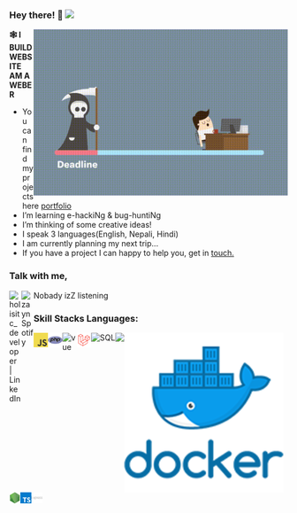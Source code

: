 
###  Hey there! 👋 ![](https://visitor-badge.glitch.me/badge?page_id=inzayn99)
 <img align="right" alt="GIF" src="https://github.com/inzayn99/inzayn99/blob/main/github-bot.gif"  width="460" height="300"/>
 <strong>🕸️ I BUILD WEBSITE AM A WEBER</strong>
 
- You can find my projects here [portfolio]
- I’m learning e-hackiNg & bug-huntiNg
- I’m thinking of some creative ideas!
- I speak 3 languages(English, Nepali, Hindi)
- I am currently planning my next trip...
- If you have a project I can happy to help you, get in [touch.](https://arbazkhan.com.np/)


### Talk with me,
[<img align="left" alt="holisitc_developer | LinkedIn" width="22px" src="https://github.com/hackerspider1/hackerspider1/blob/main/linkedin.svg?raw=true" target="_blank"  />][linkedin]Nobady izZ listening<a href="https://open.spotify.com/playlist/6W3leCRYykARcfMh2kmYCr">
  <img align="left" alt="zayn Spotify" width="22px" target="_blank" src="https://github.com/hackerspider1/hackerspider1/blob/main/spotify.svg?raw=true" />
</a>
<br />

### Skill Stacks Languages:


[<img align="left" alt="JavaScript" width="26px" target="_blank" src="https://raw.githubusercontent.com/github/explore/80688e429a7d4ef2fca1e82350fe8e3517d3494d/topics/javascript/javascript.png" />][javascript]
[<img align="left" alt="php" width="26px" target="_blank" src="https://raw.githubusercontent.com/github/explore/80688e429a7d4ef2fca1e82350fe8e3517d3494d/topics/php/php.png" />][portfolio]
[<img align="left" target="blank" width="26px" alt="vue" width="26px" src="https://vuejs.org/logo.svg" />][vuejs]
[<img align="left" alt="" width="26px" target="_blank" src="https://raw.githubusercontent.com/github/explore/80688e429a7d4ef2fca1e82350fe8e3517d3494d/topics/laravel/laravel.png" />][laravel]
[<img align="left" alt="SQL" target="_blank" src="https://raw.githubusercontent.com/danielcranney/readme-generator/main/public/icons/skills/mysql-colored.svg" />][mysql]
[<img align="left" height="20" target="_blank" src="https://raw.githubusercontent.com/danielcranney/readme-generator/main/public/icons/skills/mongodb-colored.svg">][mongodb]
[<img align="left" alt="docker" target="_blank" src="https://raw.githubusercontent.com/github/explore/80688e429a7d4ef2fca1e82350fe8e3517d3494d/topics/docker/docker.png" />][docker]
[<img align="left" height="20" target="_blank" src="https://raw.githubusercontent.com/github/explore/80688e429a7d4ef2fca1e82350fe8e3517d3494d/topics/nodejs/nodejs.png">][nodejs]
[<img align="left" height="20" target="_blank" src="https://raw.githubusercontent.com/github/explore/80688e429a7d4ef2fca1e82350fe8e3517d3494d/topics/typescript/typescript.png">][typescript]
[<img align="left" height="20" target="_blank" src="https://raw.githubusercontent.com/github/explore/80688e429a7d4ef2fca1e82350fe8e3517d3494d/topics/express/express.png">][express]

 

<!-- <details>
  <summary>Most Used Languages</summary>
<img align="left" alt="ZAYN's GitHub Top Languages" src="https://github-readme-stats.vercel.app/api/top-langs/?username=arsentieva"/>
</details> -->

[website]: https://arbazkhan.com.np/
[portfolio]: https://arbaazkhan.com.np/
[instagram]: https://www.instagram.com/inzayn9/
[linkedin]: https://linkedin.com/in/arbaazkhan99/

[nodejs]: https://nodejs.org/en
[javascript]: https://www.javascript.com/
[vuejs]: https://vuejs.org/
[laravel]: https://laravel.com/
[mysql]: https://www.mysql.com/
[docker]: https://www.docker.com/
[MongoDB]: https://www.mongodb.com/
[typescript]: https://www.typescriptlang.org/
[express]: https://expressjs.com/
